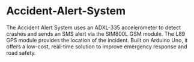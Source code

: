 # Accident-Alert-System
The Accident Alert System uses an ADXL-335 accelerometer to detect crashes and sends an SMS alert via the SIM800L GSM module. The L89 GPS module provides the location of the incident. Built on Arduino Uno, it offers a low-cost, real-time solution to improve emergency response and road safety.
